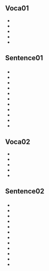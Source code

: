 ## Voca01
- 
- 
- 
- 
- 
## Sentence01
### 
- 
- 
- 
- 
- 
- 
- 
- 
- 
- 
- 

## Voca02
- 
- 
- 
- 
- 
## Sentence02
### 
- 
- 
- 
- 
- 
- 
- 
- 
- 
- 
- 
- 
